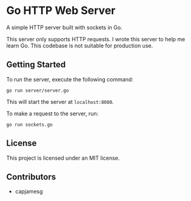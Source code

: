 # Go HTTP Web Server

A simple HTTP server built with sockets in Go.

This server only supports HTTP requests. I wrote this server to help me learn Go. This codebase is not suitable for production use.

## Getting Started

To run the server, execute the following command:

    go run server/server.go

This will start the server at `localhost:8080`.

To make a request to the server, run:

    go run sockets.go

## License

This project is licensed under an MIT license.

## Contributors

- capjamesg